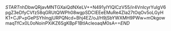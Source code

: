 $START$nhDbwQRjavMNTGXaiQdNXeLV++N491ylYlQlCzV55/ir4VnIcyrYuIgV6pgZ3eDfyCVfz58qGRUtQlWPh08wgpSDCIEEeEMuRe4ZIa27tOqOv5oLGyHK1+CJP+pGePSYhIngjURPQNcd+Bhj4EZ/oJ/H9jSbYWXMH9PWw+mOkgowmaqTfCx0L0oNoinPXiKZ6SgKBpF1BtIAcIeoaqM0sA==$END$